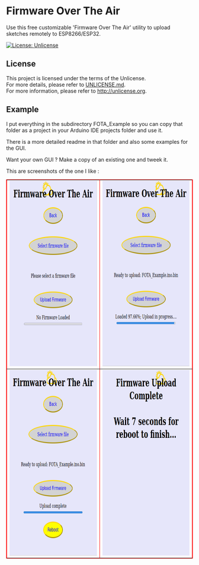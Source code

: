 # Firmware Over The Air

Use this free customizable 'Firmware Over The Air' utility to upload sketches remotely to ESP8266/ESP32.

[![License: Unlicense](https://img.shields.io/badge/license-Unlicense-blue.svg)](http://unlicense.org/)

## License

This project is licensed under the terms of the Unlicense.
<br>For more details, please refer to [UNLICENSE.md](UNLICENSE.md).
<br>For more information, please refer to <http://unlicense.org>.

## Example

I put everything in the subdirectory FOTA_Example so you can copy that folder as a project in your Arduino IDE projects folder and use it.

There is a more detailed readme in that folder and also some examples for the GUI.

Want your own GUI ? Make a copy of an existing one and tweek it.

This are screenshots of the one I like :

<table border = 1 bordercolor ="red" align = center>
<tr>
<td>

<img width="400" height="500" src="./FOTA_Example/images/image-01.png">
</td>
<td>
<img width="400" height="500" src="./FOTA_Example/images/image-02.png">
</td>
</tr>
<tr>
<td>
<img width="400" height="500" src="./FOTA_Example/images/image-03.png">
</td>
<td>
<img width="400" height="500" src="./FOTA_Example/images/image-04.png">
</td>
</tr>
</table>
